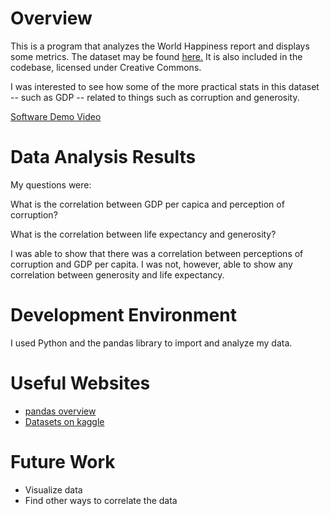 # Overview

This is a program that analyzes the World Happiness report and displays some metrics. The dataset may be found [here.](https://www.kaggle.com/ajaypalsinghlo/world-happiness-report-2021) It is also included in the codebase, licensed under Creative Commons.

I was interested to see how some of the more practical stats in this dataset -- such as GDP -- related to things such as corruption and generosity.

[Software Demo Video](https://youtu.be/likNAIRwodY)

# Data Analysis Results

My questions were:

What is the correlation between GDP per capica and perception of corruption?

What is the correlation between life expectancy and generosity?

I was able to show that there was a correlation between perceptions of corruption and GDP per capita. I was not, however, able to show any correlation between generosity and life expectancy.

# Development Environment

I used Python and the pandas library to import and analyze my data.

# Useful Websites

* [pandas overview](https://pandas.pydata.org/docs/getting_started/overview.html)
* [Datasets on kaggle](https://www.kaggle.com/datasets)

# Future Work

* Visualize data
* Find other ways to correlate the data